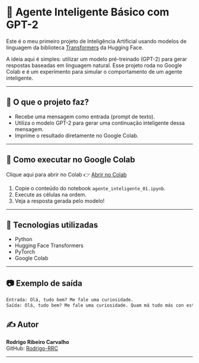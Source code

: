 # 🤖 Agente Inteligente Básico com GPT-2

Este é o meu primeiro projeto de Inteligência Artificial usando modelos de linguagem da biblioteca [Transformers](https://huggingface.co/transformers/) da Hugging Face.

A ideia aqui é simples: utilizar um modelo pré-treinado (GPT-2) para gerar respostas baseadas em linguagem natural. Esse projeto roda no Google Colab e é um experimento para simular o comportamento de um agente inteligente.

---

## 📌 O que o projeto faz?

- Recebe uma mensagem como entrada (prompt de texto).
- Utiliza o modelo GPT-2 para gerar uma continuação inteligente dessa mensagem.
- Imprime o resultado diretamente no Google Colab.

---

## 🚀 Como executar no Google Colab

Clique aqui para abrir no Colab 👉 [Abrir no Colab](https://colab.research.google.com/)

1. Copie o conteúdo do notebook `agente_inteligente_01.ipynb`.
2. Execute as células na ordem.
3. Veja a resposta gerada pelo modelo!

---

## 🧠 Tecnologias utilizadas

- Python
- Hugging Face Transformers
- PyTorch
- Google Colab

---

## 📷 Exemplo de saída

```txt
Entrada: Olá, tudo bem? Me fale uma curiosidade.
Saída: Olá, tudo bem? Me fale uma curiosidade. Quam má tudo más con estos ejé tudo má tudo...
```

## ✍️ Autor

**Rodrigo Ribeiro Carvalho**  
GitHub: [Rodrigo-RRC](https://github.com/Rodrigo-RRC)

---
